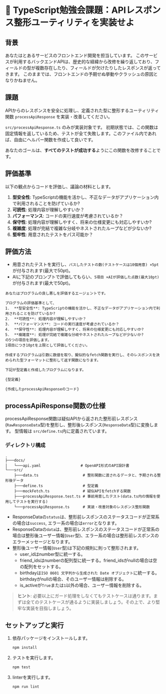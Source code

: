 # 🧩 TypeScript勉強会課題：APIレスポンス整形ユーティリティを実装せよ

## 背景

あなたはとあるサービスのフロントエンド開発を担当しています。
このサービスが利用するバックエンドAPIは、歴史的な経緯から改修を繰り返しており、フィールドの型が複数存在したり、フィールドが欠けたりしたレスポンスが返ってきます。
このままでは、フロントエンドの予期せぬ挙動やクラッシュの原因となりかねません。

## 課題

APIからのレスポンスを安全に処理し、定義された型に整形するユーティリティ関数 `processApiResponse` を実装・改善してください。

`src/processApiResponse.ts` のみが実装対象です。
初期状態では、この関数は固定情報を返しているため、テストが全て失敗します。このファイル内であれば、自由にヘルパー関数を作成して良いです。

あなたのゴールは、**すべてのテストが成功する**ようにこの関数を改修することです。

## 評価基準

以下の観点からコードを評価し、議論の材料とします。

1.  **型安全性**: TypeScriptの機能を活かし、不正なデータがアプリケーション内で利用されることを防げているか?
2.  **可読性**: 処理内容が理解しやすいか？
3.  **パフォーマンス**: コードの実行速度が考慮されているか？
4.  **保守性**: 処理内容が理解しやすく、将来の仕様変更にも対応しやすいか?
5.  **複雑度**: 処理が完結で複雑な分岐やネストされたループなどが少ないか?
6.  **堅牢性**: 用意されたテストをパス可能か？

## 評価方法

- 用意されたテストを実行し、`パスしたテストの数(テストケースは10個用意) ×5pt` が付与されます(最大で50pt)。
- AIに下記のプロンプトで評価してもらい、`5項目 ×AIが評価した点数(最大10pt)`が付与されます(最大で50pt)。
```
あなたはプログラムの良し悪しを評価するエージェントです。

プログラムの評価基準として、
1.  **型安全性**: TypeScriptの機能を活かし、不正なデータがアプリケーション内で利用されることを防げているか?
2.  **可読性**: 処理内容が理解しやすいか？
3.  **パフォーマンス**: コードの実行速度が考慮されているか？
4.  **保守性**: 処理内容が理解しやすく、将来の仕様変更にも対応しやすいか?
5.  **複雑度**: 処理が完結で複雑な分岐やネストされたループなどが少ないか?
の5つの項目を評価します。
1項目につき10ptを上限として評価してください。

作成するプログラムは引数に数値を取り、擬似的なfetch関数を実行し、そのレスポンスを決められた型フォーマットに整形して返す関数になります。

下記が型定義と作成したプログラムになります。

{型定義}

{作成したprocessApiResponseのコード}
```

## processApiResponse関数の仕様

processApiResponse関数は疑似APIから返された整形前レスポンス(`RawResponseData`型)を整形し、整形後レスポンス(`ResponseData`型)に変換します。
型情報は `src/define.ts`内に定義されています。

### ディレクトリ構成

```
.
├───docs/
│   └───api.yaml                  # OpenAPI形式のAPI設計書
└───src/
    ├───data.ts                    # 整形関数に渡されるデータと、予期される整形後データ
    ├───define.ts                  # 型定義
    ├───mockFetch.ts               # 疑似APIをfetchする関数
    ├───processApiResponse.test.ts # 事前用意したテスト(data.ts内の情報を使用してテストを実行する)
    └───processApiResponse.ts      # 実装・改善対象のレスポンス整形関数
```

- ResponseDataの`status`は、整形前レスポンスのステータスコードが正常系の場合は`success`, エラー系の場合は`error`となります。
- ResponseDataの`data`は、整形前レスポンスのステータスコードが正常系の場合は整形後ユーザー情報(`User`型)、エラー系の場合は整形前レスポンスのエラーメッセージとなります。
- 整形後ユーザー情報(`User`型)は下記の規則に則って整形されます。
  - user_idはnumber型に統一する。
  - friend_idsはnumberの配列型に統一する。friend_idsがnullの場合は空の配列をセットする。
  - birthdayは`ISO 8601 文字列から生成された Date オブジェクト`に統一する。birthdayがnullの場合、そのユーザー情報は削除する。
  - is_activeが`True`または`1`以外の場合、ユーザー情報を削除する。

> **ヒント**: 必要以上にガード処理をしなくてもテストケースは通ります。まずは全てのテストケースが通るように実装しましょう。その上で、より堅牢な実装を目指しましょう。

## セットアップと実行

1.  依存パッケージをインストールします。
    ```bash
    npm install
    ```

2.  テストを実行します。
    ```bash
    npm test
    ```

3.  linterを実行します。
    ```bash
    npm run lint
    ```
